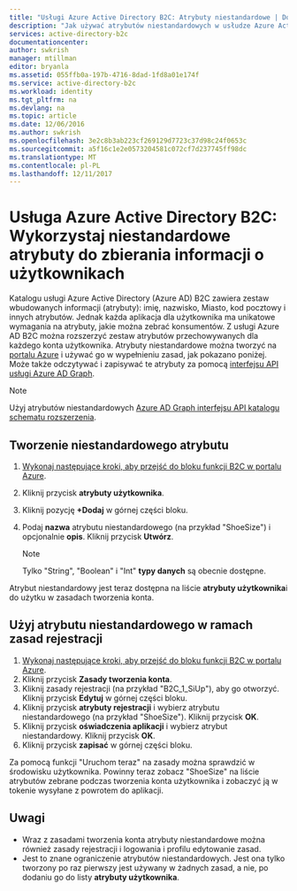 ```yaml
---
title: "Usługi Azure Active Directory B2C: Atrybuty niestandardowe | Dokumentacja firmy Microsoft"
description: "Jak używać atrybutów niestandardowych w usłudze Azure Active Directory B2C do zbierania informacji o użytkownikach"
services: active-directory-b2c
documentationcenter: 
author: swkrish
manager: mtillman
editor: bryanla
ms.assetid: 055ffb0a-197b-4716-8dad-1fd8a01e174f
ms.service: active-directory-b2c
ms.workload: identity
ms.tgt_pltfrm: na
ms.devlang: na
ms.topic: article
ms.date: 12/06/2016
ms.author: swkrish
ms.openlocfilehash: 3e2c8b3ab223cf269129d7723c37d98c24f0653c
ms.sourcegitcommit: a5f16c1e2e0573204581c072cf7d237745ff98dc
ms.translationtype: MT
ms.contentlocale: pl-PL
ms.lasthandoff: 12/11/2017
---
```

# <a name="azure-active-directory-b2c-use-custom-attributes-to-collect-information-about-your-consumers"></a>Usługa Azure Active Directory B2C: Wykorzystaj niestandardowe atrybuty do zbierania informacji o użytkownikach
Katalogu usługi Azure Active Directory (Azure AD) B2C zawiera zestaw wbudowanych informacji (atrybuty): imię, nazwisko, Miasto, kod pocztowy i innych atrybutów. Jednak każda aplikacja dla użytkownika ma unikatowe wymagania na atrybuty, jakie można zebrać konsumentów. Z usługi Azure AD B2C można rozszerzyć zestaw atrybutów przechowywanych dla każdego konta użytkownika. Atrybuty niestandardowe można tworzyć na [portalu Azure](https://portal.azure.com/) i używać go w wypełnieniu zasad, jak pokazano poniżej. Może także odczytywać i zapisywać te atrybuty za pomocą [interfejsu API usługi Azure AD Graph](active-directory-b2c-devquickstarts-graph-dotnet.md).

> [!NOTE]
> Użyj atrybutów niestandardowych [Azure AD Graph interfejsu API katalogu schematu rozszerzenia](https://msdn.microsoft.com/library/azure/dn720459.aspx).
> 
> 

## <a name="create-a-custom-attribute"></a>Tworzenie niestandardowego atrybutu
1. [Wykonaj następujące kroki, aby przejść do bloku funkcji B2C w portalu Azure](active-directory-b2c-app-registration.md#navigate-to-b2c-settings).
2. Kliknij przycisk **atrybuty użytkownika**.
3. Kliknij pozycję **+Dodaj** w górnej części bloku.
4. Podaj **nazwa** atrybutu niestandardowego (na przykład "ShoeSize") i opcjonalnie **opis**. Kliknij przycisk **Utwórz**.
   
   > [!NOTE]
   > Tylko "String", "Boolean" i "Int" **typy danych** są obecnie dostępne.
   > 
   > 

Atrybut niestandardowy jest teraz dostępna na liście **atrybuty użytkownika**i do użytku w zasadach tworzenia konta.

## <a name="use-a-custom-attribute-in-your-sign-up-policy"></a>Użyj atrybutu niestandardowego w ramach zasad rejestracji
1. [Wykonaj następujące kroki, aby przejść do bloku funkcji B2C w portalu Azure](active-directory-b2c-app-registration.md#navigate-to-b2c-settings).
2. Kliknij przycisk **Zasady tworzenia konta**.
3. Kliknij zasady rejestracji (na przykład "B2C_1_SiUp"), aby go otworzyć. Kliknij przycisk **Edytuj** w górnej części bloku.
4. Kliknij przycisk **atrybuty rejestracji** i wybierz atrybutu niestandardowego (na przykład "ShoeSize"). Kliknij przycisk **OK**.
5. Kliknij przycisk **oświadczenia aplikacji** i wybierz atrybut niestandardowy. Kliknij przycisk **OK**.
6. Kliknij przycisk **zapisać** w górnej części bloku.

Za pomocą funkcji "Uruchom teraz" na zasady można sprawdzić w środowisku użytkownika. Powinny teraz zobacz "ShoeSize" na liście atrybutów zebrane podczas tworzenia konta użytkownika i zobaczyć ją w tokenie wysyłane z powrotem do aplikacji.

## <a name="notes"></a>Uwagi
* Wraz z zasadami tworzenia konta atrybuty niestandardowe można również zasady rejestracji i logowania i profilu edytowanie zasad.
* Jest to znane ograniczenie atrybutów niestandardowych. Jest ona tylko tworzony po raz pierwszy jest używany w żadnych zasad, a nie, po dodaniu go do listy **atrybuty użytkownika**.

